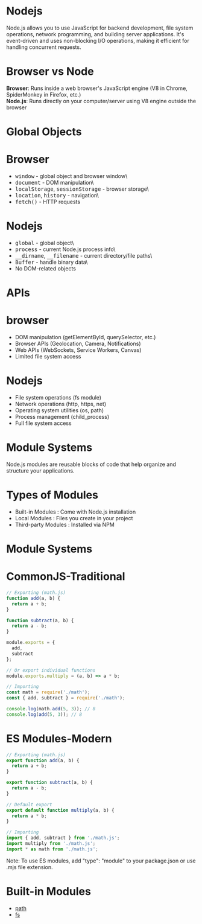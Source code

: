 # Nodejs

Node.js allows you to use JavaScript for backend development, file system operations, network programming, and building server applications. It's event-driven and uses non-blocking I/O operations, making it efficient for handling concurrent requests.

# Browser vs Node

<strong>Browser</strong>: Runs inside a web browser's JavaScript engine (V8 in Chrome, SpiderMonkey in Firefox, etc.)\
<strong>Node.js</strong>: Runs directly on your computer/server using V8 engine outside the browser

# Global Objects

# Browser

- <kbd>window</kbd> - global object and browser window\
- <kbd>document</kbd> - DOM manipulation\
- <kbd>localStorage</kbd>, <kbd>sessionStorage</kbd> - browser storage\
- <kbd>location</kbd>, <kbd>history</kbd> - navigation\
- <kbd>fetch()</kbd> - HTTP requests

# Nodejs

- <kbd>global</kbd> - global object\
- <kbd>process</kbd> - current Node.js process info\
- <kbd>__dirname</kbd>, <kbd>__filename</kbd> - current directory/file paths\
- <kbd>Buffer</kbd> - handle binary data\
- No DOM-related objects

# APIs

# browser

- DOM manipulation (getElementById, querySelector, etc.)
- Browser APIs (Geolocation, Camera, Notifications)
- Web APIs (WebSockets, Service Workers, Canvas)
- Limited file system access

# Nodejs

- File system operations (fs module)
- Network operations (http, https, net)
- Operating system utilities (os, path)
- Process management (child_process)
- Full file system access

# Module Systems

Node.js modules are reusable blocks of code that help organize and structure your applications.

# Types of Modules

- Built-in Modules : Come with Node.js installation
- Local Modules : Files you create in your project
- Third-party Modules : Installed via NPM

# Module Systems

# CommonJS-Traditional

```js
// Exporting (math.js)
function add(a, b) {
  return a + b;
}

function subtract(a, b) {
  return a - b;
}

module.exports = {
  add,
  subtract
};

// Or export individual functions
module.exports.multiply = (a, b) => a * b;

// Importing
const math = require('./math');
const { add, subtract } = require('./math');

console.log(math.add(5, 3)); // 8
console.log(add(5, 3)); // 8
```

# ES Modules-Modern

```js
// Exporting (math.js)
export function add(a, b) {
  return a + b;
}

export function subtract(a, b) {
  return a - b;
}

// Default export
export default function multiply(a, b) {
  return a * b;
}

// Importing
import { add, subtract } from './math.js';
import multiply from './math.js';
import * as math from './math.js';
```

Note: To use ES modules, add "type": "module" to your package.json or use .mjs file extension.

# Built-in Modules

- [path](./path/README.md)
- [fs](./fs/README.md)
